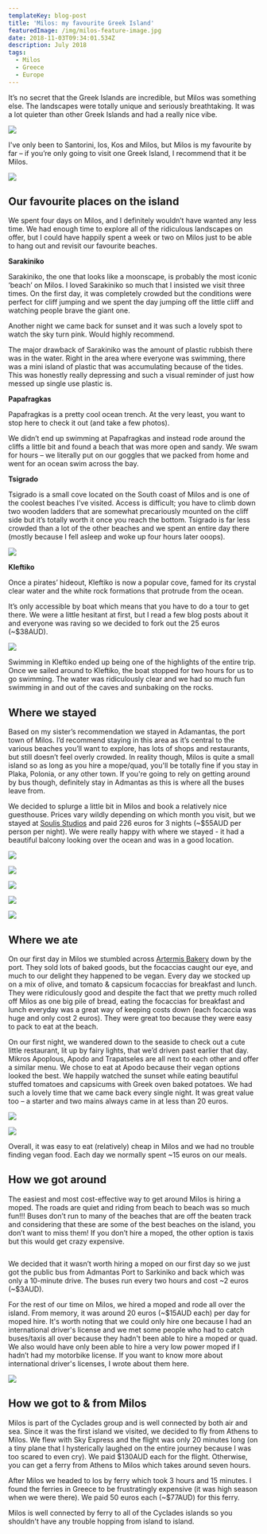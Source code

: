 ```yaml
---
templateKey: blog-post
title: 'Milos: my favourite Greek Island'
featuredImage: /img/milos-feature-image.jpg
date: 2018-11-03T09:34:01.534Z
description: July 2018
tags:
  - Milos
  - Greece
  - Europe
---
```

It’s no secret that the Greek Islands are incredible, but Milos was something else. The landscapes were totally unique and seriously breathtaking. It was a lot quieter than other Greek Islands and had a really nice vibe. 

![](/img/milos-island.jpg)

I've only been to Santorini, Ios, Kos and Milos, but Milos is my favourite by far – if you’re only going to visit one Greek Island, I recommend that it be Milos.

![](/img/milos-island-2.jpg)

## Our favourite places on the island

We spent four days on Milos, and I definitely wouldn’t have wanted any less time. We had enough time to explore all of the ridiculous landscapes on offer, but I could have happily spent a week or two on Milos just to be able to hang out and revisit our favourite beaches.

**Sarakiniko**

Sarakiniko, the one that looks like a moonscape, is probably the most iconic ‘beach’ on Milos. I loved Sarakiniko so much that I insisted we visit three times. On the first day, it was completely crowded but the conditions were perfect for cliff jumping and we spent the day jumping off the little cliff and watching people brave the giant one. 

Another night we came back for sunset and it was such a lovely spot to watch the sky turn pink. Would highly recommend.

The major drawback of Sarakiniko was the amount of plastic rubbish there was in the water. Right in the area where everyone was swimming, there was a mini island of plastic that was accumulating because of the tides. This was honestly really depressing and such a visual reminder of just how messed up single use plastic is.

**Papafragkas**

Papafragkas is a pretty cool ocean trench. At the very least, you want to stop here to check it out (and take a few photos).

We didn’t end up swimming at Papafragkas and instead rode around the cliffs a little bit and found a beach that was more open and sandy. We swam for hours – we literally put on our goggles that we packed from home and went for an ocean swim across the bay.

**Tsigrado**

Tsigrado is a small cove located on the South coast of Milos and is one of the coolest beaches I’ve visited. Access is difficult; you have to climb down two wooden ladders that are somewhat precariously mounted on the cliff side but it’s totally worth it once you reach the bottom. Tsigrado is far less crowded than a lot of the other beaches and we spent an entire day there (mostly because I fell asleep and woke up four hours later ooops). 

![](/img/papfragkas.jpg)

**Kleftiko**

Once a pirates’ hideout, Kleftiko is now a popular cove, famed for its crystal clear water and the white rock formations that protrude from the ocean. 

It’s only accessible by boat which means that you have to do a tour to get there. We were a little hesitant at first, but I read a few blog posts about it and everyone was raving so we decided to fork out the 25 euros (~$38AUD). 

![](/img/kleftiko.jpg)

Swimming in Kleftiko ended up being one of the highlights of the entire trip. Once we sailed around to Kleftiko, the boat stopped for two hours for us to go swimming. The water was ridiculously clear and we had so much fun swimming in and out of the caves and sunbaking on the rocks. 

## Where we stayed

Based on my sister’s recommendation we stayed in Adamantas, the port town of Milos. I’d recommend staying in this area as it’s central to the various beaches you’ll want to explore, has lots of shops and restaurants, but still doesn’t feel overly crowded. In reality though, Milos is quite a small island so as long as you hire a mope/quad, you'll be totally fine if you stay in Plaka, Polonia, or any other town. If you're going to rely on getting around by bus though, definitely stay in Admantas as this is where all the buses leave from.

We decided to splurge a little bit in Milos and book a relatively nice guesthouse. Prices vary wildly depending on which month you visit, but we stayed at [Soulis Studios](https://www.booking.com/hotel/gr/soulis-adamas.en-gb.html?aid=356980;label=gog235jc-1DCAsoXEINc291bGlzLWFkYW1hc0gzWANoD4gBAZgBCbgBB8gBDNgBA-gBAYgCAagCAw;sid=a3a8062454383b5c3c6d9609e89a432c;dist=0&keep_landing=1&sb_price_type=total&type=total&) and paid 226 euros for 3 nights (~$55AUD per person per night). We were really happy with where we stayed - it had a beautiful balcony looking over the ocean and was in a good location.

![](/img/accomm.jpg)

![](/img/accomm-3.jpg)

![](/img/accomm-4.jpg)

![](/img/accomm-5.jpg)

![](/img/accomm-2.jpg)

## Where we ate

On our first day in Milos we stumbled across [Artermis Bakery](https://www.google.com/maps/place/Artemis+Bakery/@36.7254489,24.4465886,15z/data=!4m2!3m1!1s0x0:0x26915aff33a9fdf6?ved=2ahUKEwiL9_iZ__bfAhXaT30KHWKtD_UQ_BIwDnoECAYQCA) down by the port. They sold lots of baked goods, but the focaccias caught our eye, and much to our delight they happened to be vegan. Every day we stocked up on a mix of olive, and tomato & capsicum focaccias for breakfast and lunch. They were ridiculously good and despite the fact that we pretty much rolled off Milos as one big pile of bread, eating the focaccias for breakfast and lunch everyday was a great way of keeping costs down (each focaccia was huge and only cost 2 euros). They were great too because they were easy to pack to eat at the beach.

On our first night, we wandered down to the seaside to check out a cute little restaurant, lit up by fairy lights, that we’d driven past earlier that day. Mikros Apoplous, Apodo and Trapatseles are all next to each other and offer a similar menu. We chose to eat at Apodo because their vegan options looked the best. We happily watched the sunset while eating beautiful stuffed tomatoes and capsicums with Greek oven baked potatoes. We had such a lovely time that we came back every single night. It was great value too – a starter and two mains always came in at less than 20 euros.

![](/img/dinner-views.jpg)

![](/img/dinner.jpg)

Overall, it was easy to eat (relatively) cheap in Milos and we had no trouble finding vegan food. Each day we normally spent ~15 euros on our meals.

## How we got around

The easiest and most cost-effective way to get around Milos is hiring a moped. The roads are quiet and riding from beach to beach was so much fun!!! Buses don’t run to many of the beaches that are off the beaten track and considering that these are some of the best beaches on the island, you don’t want to miss them! If you don’t hire a moped, the other option is taxis but this would get crazy expensive.

![]()

We decided that it wasn’t worth hiring a moped on our first day so we just got the public bus from Admantas Port to Sarkiniko and back which was only a 10-minute drive. The buses run every two hours and cost \~2 euros (\~$3AUD).

For the rest of our time on Milos, we hired a moped and rode all over the island. From memory, it was around 20 euros (~$15AUD each) per day for moped hire. It's worth noting that we could only hire one because I had an international driver's license and we met some people who had to catch buses/taxis all over because they hadn't been able to hire a moped or quad. We also would have only been able to hire a very low power moped if I hadn’t had my motorbike license. If you want to know more about international driver's licenses, I wrote about them here.

![](/img/milos-moped-2.jpg)

## How we got to & from Milos

Milos is part of the Cyclades group and is well connected by both air and sea. Since it was the first island we visited, we decided to fly from Athens to Milos. We flew with Sky Express and the flight was only 20 minutes long (on a tiny plane that I hysterically laughed on the entire journey because I was too scared to even cry). We paid $130AUD each for the flight. Otherwise, you can get a ferry from Athens to Milos which takes around seven hours.

After Milos we headed to Ios by ferry which took 3 hours and 15 minutes. I found the ferries in Greece to be frustratingly expensive (it was high season when we were there). We paid 50 euros each (~$77AUD) for this ferry.

Milos is well connected by ferry to all of the Cyclades islands so you shouldn't have any trouble hopping from island to island.
